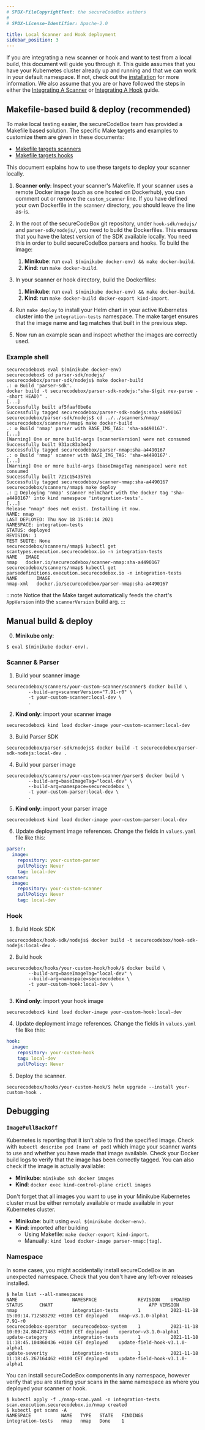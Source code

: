 ```yaml
---
# SPDX-FileCopyrightText: the secureCodeBox authors
#
# SPDX-License-Identifier: Apache-2.0

title: Local Scanner and Hook deployment
sidebar_position: 3
---
```


If you are integrating a new scanner or hook and want to test from a local build, this document will guide you through it.
This guide assumes that you have your Kubernetes cluster already up and running and that we can work in your default namespace. If not, check out the [installation](/docs/getting-started/installation/) for more information.
We also assume that you are or have followed the steps in either the [Integrating A Scanner](/docs/contributing/integrating-a-scanner) or [Integrating A Hook](/docs/contributing/integrating-a-hook) guide.

## Makefile-based build & deploy (recommended)

To make local testing easier, the secureCodeBox team has provided a Makefile based solution. The specific Make targets and examples to customize them are given in these documents:

- [Makefile targets scanners](/docs/contributing/integrating-a-scanner/makefile)
- [Makefile targets hooks](/docs/contributing/integrating-a-hook/makefile)

This document explains how to use these targets to deploy your scanner locally.

1. **Scanner only**: Inspect your scanner's Makefile.
   If your scanner uses a remote Docker image (such as one hosted on Dockerhub), you can comment out or remove the `custom_scanner` line.
   If you have defined your own Dockerfile in the `scanner/` directory, you should leave the line as-is.

2. In the root of the secureCodeBox git repository, under `hook-sdk/nodejs/` and `parser-sdk/nodejs/`, you need to build the Dockerfiles.
   This ensures that you have the latest version of the SDK available locally.
   You need this in order to build secureCodeBox parsers and hooks. To build the image:

   1. **Minikube**: run `eval $(minikube docker-env) && make docker-build`.
   2. **Kind**: run `make docker-build`.

3. In your scanner or hook directory, build the Dockerfiles:

   1. **Minikube**: run `eval $(minikube docker-env) && make docker-build`.
   2. **Kind**: run `make docker-build docker-export kind-import`.

4. Run `make deploy` to install your Helm chart in your active Kubernetes cluster into the `integration-tests` namespace.
   The make target ensures that the image name and tag matches that built in the previous step.

5. Now run an example scan and inspect whether the images are correctly used.

### Example shell

```shell
securecodebox$ eval $(minikube docker-env)
securecodebox$ cd parser-sdk/nodejs/
securecodebox/parser-sdk/nodejs$ make docker-build
.: ⚙️ Build 'parser-sdk'.
docker build -t securecodebox/parser-sdk-nodejs:"sha-$(git rev-parse --short HEAD)" .
[...]
Successfully built af5faaf0be6e
Successfully tagged securecodebox/parser-sdk-nodejs:sha-a4490167
securecodebox/parser-sdk/nodejs$ cd ../../scanners/nmap/
securecodebox/scanners/nmap$ make docker-build
.: ⚙️ Build 'nmap' parser with BASE_IMG_TAG: 'sha-a4490167'.
[...]
[Warning] One or more build-args [scannerVersion] were not consumed
Successfully built 931ac83a3e42
Successfully tagged securecodebox/parser-nmap:sha-a4490167
.: ⚙️ Build 'nmap' scanner with BASE_IMG_TAG: 'sha-a4490167'.
[...]
[Warning] One or more build-args [baseImageTag namespace] were not consumed
Successfully built 721c154357eb
Successfully tagged securecodebox/scanner-nmap:sha-a4490167
securecodebox/scanners/nmap$ make deploy
.: 💾 Deploying 'nmap' scanner HelmChart with the docker tag 'sha-a4490167' into kind namespace 'integration-tests'.
[...]
Release "nmap" does not exist. Installing it now.
NAME: nmap
LAST DEPLOYED: Thu Nov 18 15:00:14 2021
NAMESPACE: integration-tests
STATUS: deployed
REVISION: 1
TEST SUITE: None
securecodebox/scanners/nmap$ kubectl get scantypes.execution.securecodebox.io -n integration-tests
NAME   IMAGE
nmap   docker.io/securecodebox/scanner-nmap:sha-a4490167
securecodebox/scanners/nmap$ kubectl get parsedefinitions.execution.securecodebox.io -n integration-tests
NAME       IMAGE
nmap-xml   docker.io/securecodebox/parser-nmap:sha-a4490167
```

:::note
Notice that the Make target automatically feeds the chart's `AppVersion` into the `scannerVersion` build arg.
:::

## Manual build & deploy

0. **Minikube only**:

```shell
$ eval $(minikube docker-env).
```

### Scanner & Parser

1. Build your scanner image

```shell
securecodebox/scanners/your-custom-scanner/scanner$ docker build \
		--build-arg=scannerVersion="7.91-r0" \
		-t your-custom-scanner:local-dev \
		.
```

2. **Kind only**: import your scanner image

```shell
securecodebox$ kind load docker-image your-custom-scanner:local-dev
```

3. Build Parser SDK

```shell
securecodebox/parser-sdk/nodejs$ docker build -t securecodebox/parser-sdk-nodejs:local-dev .
```

4. Build your parser image

```shell
securecodebox/scanners/your-custom-scanner/parser$ docker build \
		--build-arg=baseImageTag="local-dev" \
		--build-arg=namespace=securecodebox \
		-t your-custom-parser:local-dev \
		.
```

5. **Kind only**: import your parser image

```shell
securecodebox$ kind load docker-image your-custom-parser:local-dev
```

6. Update deployment image references.
   Change the fields in `values.yaml` file like this:

```yaml
parser:
  image:
    repository: your-custom-parser
    pullPolicy: Never
    tag: local-dev
scanner:
  image:
    repository: your-custom-scanner
    pullPolicy: Never
    tag: local-dev
```

### Hook

1. Build Hook SDK

```shell
securecodebox/hook-sdk/nodejs$ docker build -t securecodebox/hook-sdk-nodejs:local-dev .
```

2. Build hook

```shell
securecodebox/hooks/your-custom-hook/hook/$ docker build \
		--build-arg=baseImageTag="local-dev" \
		--build-arg=namespace=securecodebox \
		-t your-custom-hook:local-dev \
		.
```

3. **Kind only**: import your hook image

```shell
securecodebox$ kind load docker-image your-custom-hook:local-dev
```

4. Update deployment image references.
   Change the fields in `values.yaml` file like this:

```yaml
hook:
  image:
    repository: your-custom-hook
    tag: local-dev
    pullPolicy: Never
```

5. Deploy the scanner.

```shell
securecodebox/hooks/your-custom-hook/$ helm upgrade --install your-custom-hook .
```

## Debugging

### `ImagePullBackOff`

Kubernetes is reporting that it isn't able to find the specified image.
Check with `kubectl describe pod [name of pod]` which image your scanner wants to use and whether you have made that image available.
Check your Docker build logs to verify that the image has been correctly tagged.
You can also check if the image is actually available:

- **Minikube**: `minikube ssh docker images`
- **Kind**: `docker exec kind-control-plane crictl images`

Don't forget that all images you want to use in your Minikube Kubernetes cluster must be either remotely available or made available in your Kubernetes cluster.

- **Minikube**: built using `eval $(minikube docker-env)`.
- **Kind**: imported after building
  - Using Makefile: `make docker-export kind-import`.
  - Manually: `kind load docker-image parser-nmap:[tag]`.

### Namespace

In some cases, you might accidentally install secureCodeBox in an unexpected namespace.
Check that you don't have any left-over releases installed.

```shell
$ helm list --all-namespaces
NAME                  	NAMESPACE           	REVISION	UPDATED                                	STATUS  	CHART                               	APP VERSION
nmap                  	integration-tests   	1       	2021-11-18 15:00:14.712583292 +0100 CET	deployed	nmap-v3.1.0-alpha1                  	7.91-r0
securecodebox-operator	securecodebox-system	1       	2021-11-18 10:09:24.804277463 +0100 CET	deployed	operator-v3.1.0-alpha1
update-category       	integration-tests   	1       	2021-11-18 11:18:45.104860436 +0100 CET	deployed	update-field-hook-v3.1.0-alpha1
update-severity       	integration-tests   	1       	2021-11-18 11:18:45.267164462 +0100 CET	deployed	update-field-hook-v3.1.0-alpha1
```

You can install secureCodeBox components in any namespace, however verify that you are starting your scans in the same namespace as where you deployed your scanner or hook.

```shell
$ kubectl apply -f ./nmap-scan.yaml -n integration-tests
scan.execution.securecodebox.io/nmap created
$ kubectl get scans -A
NAMESPACE           NAME   TYPE   STATE   FINDINGS
integration-tests   nmap   nmap   Done    1
```

